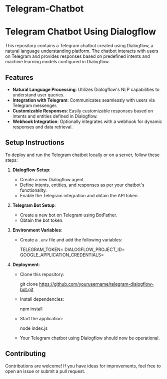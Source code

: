 # Telegram-Chatbot


# Telegram Chatbot Using Dialogflow

This repository contains a Telegram chatbot created using Dialogflow, a natural language understanding platform. The chatbot interacts with users on Telegram and provides responses based on predefined intents and machine learning models configured in Dialogflow.

## Features

- **Natural Language Processing**: Utilizes Dialogflow's NLP capabilities to understand user queries.
- **Integration with Telegram**: Communicates seamlessly with users via Telegram messenger.
- **Customizable Responses**: Easily customizable responses based on intents and entities defined in Dialogflow.
- **Webhook Integration**: Optionally integrates with a webhook for dynamic responses and data retrieval.

## Setup Instructions

To deploy and run the Telegram chatbot locally or on a server, follow these steps:

1. **Dialogflow Setup**:
   - Create a new Dialogflow agent.
   - Define intents, entities, and responses as per your chatbot's functionality.
   - Enable the Telegram integration and obtain the API token.

2. **Telegram Bot Setup**:
   - Create a new bot on Telegram using BotFather.
   - Obtain the bot token.

3. **Environment Variables**:
   - Create a `.env` file and add the following variables:
     
     TELEGRAM_TOKEN=<Telegram Bot Token>
     DIALOGFLOW_PROJECT_ID=<Dialogflow Project ID>
     GOOGLE_APPLICATION_CREDENTIALS=<Path to Service Account JSON>
     

4. **Deployment**:
   - Clone this repository:
     
     git clone https://github.com/yourusername/telegram-dialogflow-bot.git
     
   - Install dependencies:
     
     npm install
     
   - Start the application:
     
     node index.js
     
   - Your Telegram chatbot using Dialogflow should now be operational.

## Contributing

Contributions are welcome! If you have ideas for improvements, feel free to open an issue or submit a pull request.

